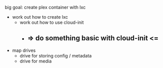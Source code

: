 big goal: create plex container with lxc
  - work out how to create lxc
    - work out how to use cloud-init
      - => do something basic with cloud-init <=
        - 
  - map drives
    - drive for storing config / metadata
    - drive for media